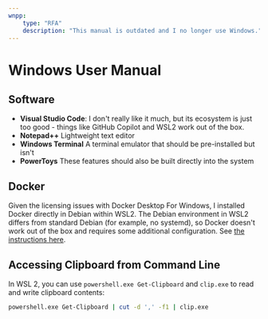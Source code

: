 ```yaml
---
wnpp:
    type: "RFA"
    description: "This manual is outdated and I no longer use Windows."
---
```


# Windows User Manual

## Software

- **Visual Studio Code**: I don't really like it much, but its ecosystem is just too good - things like GitHub Copilot and WSL2 work out of the box.
- **Notepad++** Lightweight text editor
- **Windows Terminal** A terminal emulator that should be pre-installed but isn't
- **PowerToys** These features should also be built directly into the system

## Docker

Given the licensing issues with Docker Desktop For Windows, I installed Docker directly in Debian within WSL2.
The Debian environment in WSL2 differs from standard Debian (for example, no systemd), so Docker doesn't work out of the box and requires some additional configuration. See [the instructions here][github-wsl].

[github-wsl]: https://github.com/microsoft/WSL/discussions/4872#discussioncomment-76635

## Accessing Clipboard from Command Line

In WSL 2, you can use `powershell.exe Get-Clipboard` and `clip.exe` to read and write clipboard contents:

```sh
powershell.exe Get-Clipboard | cut -d ',' -f1 | clip.exe
```
